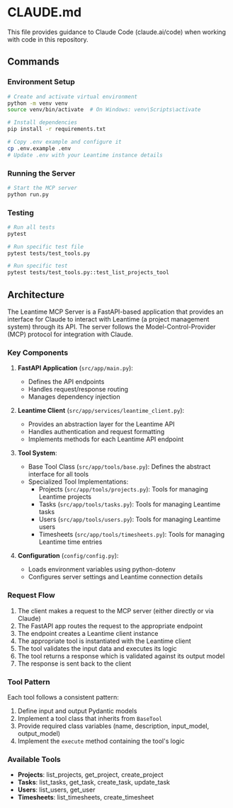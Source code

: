 # CLAUDE.md

This file provides guidance to Claude Code (claude.ai/code) when working with code in this repository.

## Commands

### Environment Setup

```bash
# Create and activate virtual environment
python -m venv venv
source venv/bin/activate  # On Windows: venv\Scripts\activate

# Install dependencies
pip install -r requirements.txt

# Copy .env example and configure it
cp .env.example .env
# Update .env with your Leantime instance details
```

### Running the Server

```bash
# Start the MCP server
python run.py
```

### Testing

```bash
# Run all tests
pytest

# Run specific test file
pytest tests/test_tools.py

# Run specific test
pytest tests/test_tools.py::test_list_projects_tool
```

## Architecture

The Leantime MCP Server is a FastAPI-based application that provides an interface for Claude to interact with Leantime (a project management system) through its API. The server follows the Model-Control-Provider (MCP) protocol for integration with Claude.

### Key Components

1. **FastAPI Application** (`src/app/main.py`): 
   - Defines the API endpoints
   - Handles request/response routing
   - Manages dependency injection

2. **Leantime Client** (`src/app/services/leantime_client.py`):
   - Provides an abstraction layer for the Leantime API
   - Handles authentication and request formatting
   - Implements methods for each Leantime API endpoint

3. **Tool System**:
   - Base Tool Class (`src/app/tools/base.py`): Defines the abstract interface for all tools
   - Specialized Tool Implementations:
     - Projects (`src/app/tools/projects.py`): Tools for managing Leantime projects
     - Tasks (`src/app/tools/tasks.py`): Tools for managing Leantime tasks
     - Users (`src/app/tools/users.py`): Tools for managing Leantime users
     - Timesheets (`src/app/tools/timesheets.py`): Tools for managing Leantime time entries

4. **Configuration** (`config/config.py`):
   - Loads environment variables using python-dotenv
   - Configures server settings and Leantime connection details

### Request Flow

1. The client makes a request to the MCP server (either directly or via Claude)
2. The FastAPI app routes the request to the appropriate endpoint
3. The endpoint creates a Leantime client instance
4. The appropriate tool is instantiated with the Leantime client
5. The tool validates the input data and executes its logic
6. The tool returns a response which is validated against its output model
7. The response is sent back to the client

### Tool Pattern

Each tool follows a consistent pattern:
1. Define input and output Pydantic models
2. Implement a tool class that inherits from `BaseTool`
3. Provide required class variables (name, description, input_model, output_model)
4. Implement the `execute` method containing the tool's logic

### Available Tools

- **Projects**: list_projects, get_project, create_project
- **Tasks**: list_tasks, get_task, create_task, update_task
- **Users**: list_users, get_user
- **Timesheets**: list_timesheets, create_timesheet